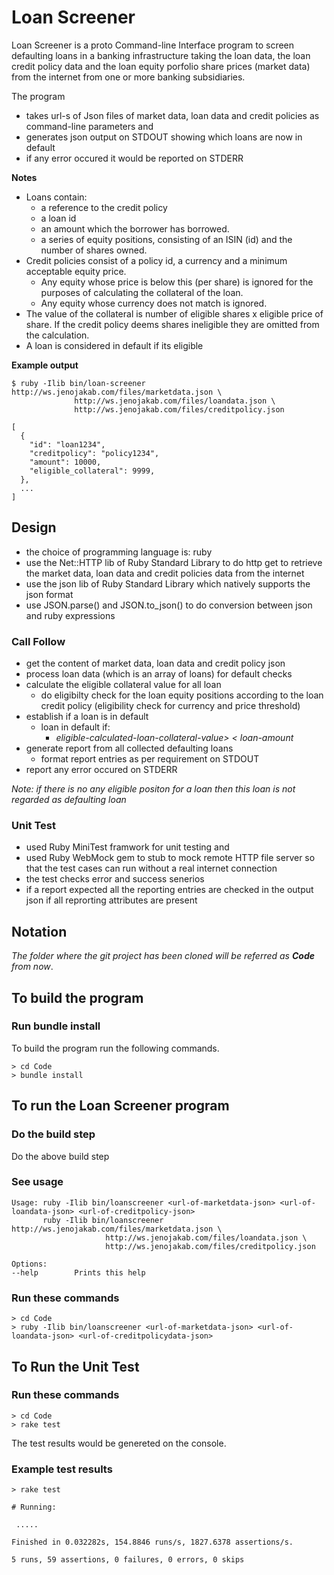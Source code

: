 # Loan Screener

Loan Screener is a proto Command-line Interface program to screen defaulting loans in a banking infrastructure taking the loan data, the loan credit policy data and the loan equity porfolio share prices (market data) from the internet from one or more banking subsidiaries.

The program
- takes url-s of Json files of market data, loan data and credit policies as command-line parameters and
- generates json output on STDOUT showing which loans are now in default
- if any error occured it would be reported on STDERR  

**Notes**
* Loans contain:
    - a reference to the credit policy
    - a loan id
    - an amount which the borrower has borrowed.
    - a series of equity positions, consisting of an ISIN (id) and the number of shares owned.
* Credit policies consist of a policy id, a currency and a minimum acceptable equity price.
  - Any equity whose price is below this (per share) is ignored for the purposes of calculating the collateral of the loan.
  - Any equity whose currency does not match is ignored.
* The value of the collateral is number of eligible shares x eligible price of share. If the credit policy deems shares ineligible they are omitted from the calculation.
* A loan is considered in default if its eligible 

**Example output**

````````````````````
$ ruby -Ilib bin/loan-screener http://ws.jenojakab.com/files/marketdata.json \
              http://ws.jenojakab.com/files/loandata.json \
              http://ws.jenojakab.com/files/creditpolicy.json

[
  {
    "id": "loan1234",
    "creditpolicy": "policy1234",
    "amount": 10000,
    "eligible_collateral": 9999,
  },
  ...
]
````````````````````

## Design

* the choice of programming language is: ruby
* use the Net::HTTP lib of Ruby Standard Library to do http get to retrieve the market data, loan data and credit policies data from the internet
* use the json lib of Ruby Standard Library which natively supports the json format
* use JSON.parse() and JSON.to_json() to do conversion between json and ruby expressions

### Call Follow
- get the content of market data, loan data and credit policy json
- process loan data (which is an array of loans) for default checks
- calculate the eligible collateral value for all loan 
    - do eligibilty check for the loan equity positions according to the loan credit policy (eligibility check for currency and price threshold)
- establish if a loan is in default
    * loan in default if:
        - *eligible-calculated-loan-collateral-value> < loan-amount*
- generate report from all collected defaulting loans
    - format report entries as per requirement on STDOUT
- report any error occured on STDERR

*Note: if there is no any eligible positon for a loan then this loan is not regarded as defaulting loan*

### Unit Test
- used Ruby MiniTest framwork for unit testing and
- used Ruby WebMock gem to stub to mock remote HTTP file server so that the test cases can run without a real internet connection   
- the test checks error and success senerios
- if a report expected all the reporting entries are checked in the output json if all reprorting attributes are present

## Notation

*The folder where the git project has been cloned will be referred as **Code** from now*.

## To build the program

### Run bundle install  

To build the program run the following commands.

````````````````````
> cd Code
> bundle install
````````````````````

## To run the Loan Screener program

### Do the build step

Do the above build step

### See usage

````````````````````````
Usage: ruby -Ilib bin/loanscreener <url-of-marketdata-json> <url-of-loandata-json> <url-of-creditpolicy-json>
       ruby -Ilib bin/loanscreener http://ws.jenojakab.com/files/marketdata.json \
                     http://ws.jenojakab.com/files/loandata.json \
                     http://ws.jenojakab.com/files/creditpolicy.json

Options:
--help        Prints this help
````````````````````````

### Run these commands

````````````````````````
> cd Code
> ruby -Ilib bin/loanscreener <url-of-marketdata-json> <url-of-loandata-json> <url-of-creditpolicydata-json>
````````````````````````

## To Run the Unit Test
### Run these commands

````````````````````````
> cd Code
> rake test
````````````````````````

The test results would be genereted on the console.

### Example test results

````````````````````````
> rake test

# Running:

 .....

Finished in 0.032282s, 154.8846 runs/s, 1827.6378 assertions/s.

5 runs, 59 assertions, 0 failures, 0 errors, 0 skips

````````````````````````
